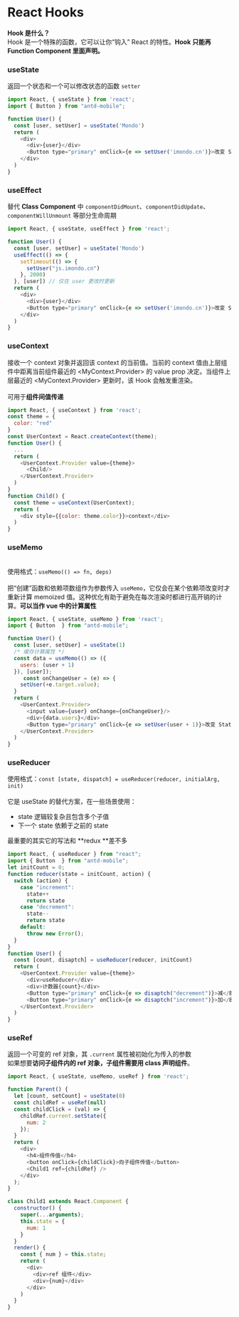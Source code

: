 # React Hooks

**Hook 是什么？**<br />Hook 是一个特殊的函数，它可以让你“钩入” React 的特性。**Hook 只能再 Function Component 里面声明。**

### useState
返回一个状态和一个可以修改状态的函数 `setter`
```javascript
import React, { useState } from 'react';
import { Button } from "antd-mobile";

function User() {
  const [user, setUser] = useState('Mondo')
  return (
    <div>
      <div>{user}</div>
      <Button type="primary" onClick={e => setUser('imondo.cn')}>改变 State</Button>
    </div>
  )
}
```

### useEffect

替代 **Class Component** 中 `componentDidMount`、`componentDidUpdate`、`componentWillUnmount` 等部分生命周期<br />

```javascript
import React, { useState, useEffect } from 'react';

function User() {
  const [user, setUser] = useState('Mondo')
  useEffect(() => {
    setTimeout(() => {
      setUser("js.imondo.cn")
    }, 2000)
  }, [user]) // 仅在 user 更改时更新
  return (
    <div>
      <div>{user}</div>
      <Button type="primary" onClick={e => setUser('imondo.cn')}>改变 State</Button>
    </div>
  )
}
```

### useContext

接收一个 context 对象并返回该 context 的当前值。当前的 context 值由上层组件中距离当前组件最近的 <MyContext.Provider> 的 value prop 决定。当组件上层最近的 <MyContext.Provider> 更新时，该 Hook 会触发重渲染。<br />
<br />可用于**组件间值传递**
```javascript
import React, { useContext } from 'react';
const theme = {
  color: "red"
}
const UserContext = React.createContext(theme);
function User() {
  ...
  return (
    <UserContext.Provider value={theme}>
      <Child/>
    </UserContext.Provider>
  )
}
function Child() {
  const theme = useContext(UserContext);
  return (
    <div style={{color: theme.color}}>context</div>
  )
}
```

### useMemo

<br />使用格式：`useMemo(() => fn, deps)`<br />
<br />把“创建”函数和依赖项数组作为参数传入 `useMemo`，它仅会在某个依赖项改变时才重新计算 memoized 值。这种优化有助于避免在每次渲染时都进行高开销的计算。**可以当作 vue 中的计算属性**

```javascript
import React, { useState, useMemo } from 'react';
import { Button  } from "antd-mobile";

function User() {
  const [user, setUser] = useState(1)
  /* 缓存计算属性 */
  const data = useMemo(() => ({
    users: (user + 1)
  }), [user]);
	 const onChangeUser = (e) => {
    setUser(+e.target.value);
  }
  return (
    <UserContext.Provider>
      <input value={user} onChange={onChangeUser}/>
      <div>{data.users}</div>
      <Button type="primary" onClick={e => setUser(user + 1)}>改变 State</Button>
    </UserContext.Provider>
  )
}
```

### useReducer

使用格式：`const [state, dispatch] = useReducer(reducer, initialArg, init)`<br />
<br />它是 useState 的替代方案，在一些场景使用：

- state 逻辑较复杂且包含多个子值
- 下一个 state 依赖于之前的 state 



最重要的其实它的写法和 **redux **差不多

```javascript
import React, { useReducer } from "react";
import { Button  } from "antd-mobile";
let initCount = 0;
function reducer(state = initCount, action) {
  switch (action) {
    case "increment":
      state++
      return state
    case "decrement":
      state--
      return state      
    default:
      throw new Error();
  }
}
function User() {
  const [count, disaptch] = useReducer(reducer, initCount)
  return (
    <UserContext.Provider value={theme}>
      <div>useReducer</div>
      <div>计数器{count}</div>
      <Button type="primary" onClick={e => disaptch("decrement")}>减</Button>
      <Button type="primary" onClick={e => disaptch("increment")}>加</Button>
    </UserContext.Provider>
  )
}
```

### useRef

返回一个可变的 ref 对象，其 `.current` 属性被初始化为传入的参数<br />如果想要**访问子组件内的 ref 对象，子组件需要用 class 声明组件**。
```javascript
import React, { useState, useMemo, useRef } from 'react';

function Parent() {
  let [count, setCount] = useState(0)
  const childRef = useRef(null)
  const childClick = (val) => {
    childRef.current.setState({
      num: 2
    });
  }
  return (
    <div>
      <h4>组件传值</h4>
      <button onClick={childClick}>向子组件传值</button>
      <Child1 ref={childRef} />
    </div>
  );
}

class Child1 extends React.Component {
  constructor() {
    super(...arguments);
    this.state = {
      num: 1
    }
  }
  render() {
    const { num } = this.state;
    return (
      <div>
        <div>ref 组件</div>
        <div>{num}</div>
      </div>
    )
  }
}
```
